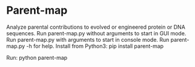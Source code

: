 # Parent-map
Analyze parental contributions to evolved or engineered protein or DNA sequences.
Run parent-map.py without arguments to start in GUI mode.
Run parent-map.py with arguments to start in console mode.
Run parent-map.py -h for help.
Install from Python3: pip install parent-map

Run: python parent-map


